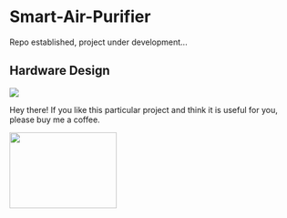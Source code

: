 # Smart-Air-Purifier
Repo established, project under development...


## Hardware Design

<a href="https://www.buymeacoffee.com/gergohorvath"><img src="https://img.buymeacoffee.com/button-api/?text=Buy me a coffee&emoji=&slug=gergohorvath&button_colour=FFDD00&font_colour=000000&font_family=Cookie&outline_colour=000000&coffee_colour=ffffff" /></a>

Hey there! If you like this particular project and think it is useful for you, please buy me a coffee.

<img src="https://user-images.githubusercontent.com/44551566/210119244-22168cb3-0c06-4a18-9915-401bef94e9b0.png" width="188" height="133">
